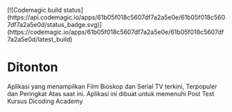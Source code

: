 
<p align="left">
[![Codemagic build status](https://api.codemagic.io/apps/61b05f018c5607df7a2a5e0e/61b05f018c5607df7a2a5e0d/status_badge.svg)](https://codemagic.io/apps/61b05f018c5607df7a2a5e0e/61b05f018c5607df7a2a5e0d/latest_build)
</p>


# Ditonton

Aplikasi yang menampilkan Film Bioskop dan Serial TV terkini, Terpopuler dan Peringkat Atas saat ini.
Aplikasi ini dibuat untuk memenuhi Post Test Kursus Dicoding Academy
